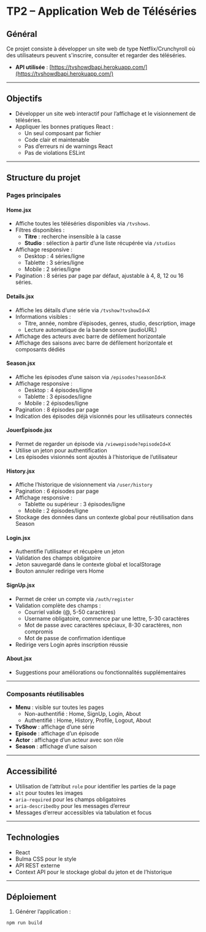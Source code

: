 
# TP2 – Application Web de Téléséries

## Général

Ce projet consiste à développer un site web de type Netflix/Crunchyroll où des utilisateurs peuvent s'inscrire, consulter et regarder des téléséries.

- **API utilisée** : [https://tvshowdbapi.herokuapp.com/](https://tvshowdbapi.herokuapp.com/)

---

## Objectifs

- Développer un site web interactif pour l’affichage et le visionnement de téléséries.
- Appliquer les bonnes pratiques React :
  - Un seul composant par fichier
  - Code clair et maintenable
  - Pas d’erreurs ni de warnings React
  - Pas de violations ESLint

---

## Structure du projet

### Pages principales

#### Home.jsx

- Affiche toutes les téléséries disponibles via `/tvshows`.
- Filtres disponibles :
  - **Titre** : recherche insensible à la casse
  - **Studio** : sélection à partir d’une liste récupérée via `/studios`
- Affichage responsive :
  - Desktop : 4 séries/ligne
  - Tablette : 3 séries/ligne
  - Mobile : 2 séries/ligne
- Pagination : 8 séries par page par défaut, ajustable à 4, 8, 12 ou 16 séries.

#### Details.jsx

- Affiche les détails d’une série via `/tvshow?tvshowId=X`
- Informations visibles :
  - Titre, année, nombre d’épisodes, genres, studio, description, image
  - Lecture automatique de la bande sonore (audioURL)
- Affichage des acteurs avec barre de défilement horizontale
- Affichage des saisons avec barre de défilement horizontale et composants dédiés

#### Season.jsx

- Affiche les épisodes d’une saison via `/episodes?seasonId=X`
- Affichage responsive :
  - Desktop : 4 épisodes/ligne
  - Tablette : 3 épisodes/ligne
  - Mobile : 2 épisodes/ligne
- Pagination : 8 épisodes par page
- Indication des épisodes déjà visionnés pour les utilisateurs connectés

#### JouerEpisode.jsx

- Permet de regarder un épisode via `/viewepisode?episodeId=X`
- Utilise un jeton pour authentification
- Les épisodes visionnés sont ajoutés à l’historique de l’utilisateur

#### History.jsx

- Affiche l’historique de visionnement via `/user/history`
- Pagination : 6 épisodes par page
- Affichage responsive :
  - Tablette ou supérieur : 3 épisodes/ligne
  - Mobile : 2 épisodes/ligne
- Stockage des données dans un contexte global pour réutilisation dans Season

#### Login.jsx

- Authentifie l’utilisateur et récupère un jeton
- Validation des champs obligatoire
- Jeton sauvegardé dans le contexte global et localStorage
- Bouton annuler redirige vers Home

#### SignUp.jsx

- Permet de créer un compte via `/auth/register`
- Validation complète des champs :
  - Courriel valide (@, 5-50 caractères)
  - Username obligatoire, commence par une lettre, 5-30 caractères
  - Mot de passe avec caractères spéciaux, 8-30 caractères, non compromis
  - Mot de passe de confirmation identique
- Redirige vers Login après inscription réussie

#### About.jsx

- Suggestions pour améliorations ou fonctionnalités supplémentaires

---

### Composants réutilisables

- **Menu** : visible sur toutes les pages
  - Non-authentifié : Home, SignUp, Login, About
  - Authentifié : Home, History, Profile, Logout, About
- **TvShow** : affichage d’une série
- **Episode** : affichage d’un épisode
- **Actor** : affichage d’un acteur avec son rôle
- **Season** : affichage d’une saison

---

## Accessibilité

- Utilisation de l’attribut `role` pour identifier les parties de la page
- `alt` pour toutes les images
- `aria-required` pour les champs obligatoires
- `aria-describedby` pour les messages d’erreur
- Messages d’erreur accessibles via tabulation et focus

---

## Technologies

- React
- Bulma CSS pour le style
- API REST externe
- Context API pour le stockage global du jeton et de l’historique

---

## Déploiement

1. Générer l’application :

```bash
npm run build
```
